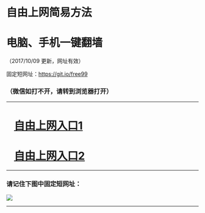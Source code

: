 ﻿# 自由上网简易方法

# 电脑、手机一键翻墙

（2017/10/09 更新，网址有效）

固定短网址：https://git.io/free99

### （微信如打不开，请转到浏览器打开）


***





# &nbsp;&nbsp; <a href="http://ft1455028655.fwq-tz-1001.info/fwqtz01.html?t=100900128951 " target="_blank">自由上网入口1</a>
# &nbsp;&nbsp; <a href="http://ft2296213725.fwq-tz-1002.info/fwqtz02.html?t=10090014381 " target="_blank">自由上网入口2</a>
***

### 请记住下图中固定短网址：

<img src="https://s3-us-west-2.amazonaws.com/fwq-1001/yjfq-20170905okok.png" /> 


***

